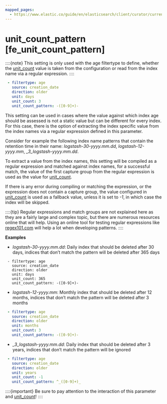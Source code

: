 ```yaml
---
mapped_pages:
  - https://www.elastic.co/guide/en/elasticsearch/client/curator/current/fe_unit_count_pattern.html
---
```


# unit_count_pattern [fe_unit_count_pattern]

::::{note}
This setting is only used with the age filtertype to define, whether the [unit_count](/reference/fe_unit_count.md) value is taken from the configuration or read from the index name via a regular expression.
::::


```yaml
 - filtertype: age
   source: creation_date
   direction: older
   unit: days
   unit_count: 3
   unit_count_pattern: -([0-9]+)-
```

This setting can be used in cases where the value against which index age should be assessed is not a static value but can be different for every index. For this case, there is the option of extracting the index specific value from the index names via a regular expression defined in this parameter.

Consider for example the following index name patterns that contain the retention time in their name: *logstash-30-yyyy.mm.dd*, *logstash-12-yyyy.mm*, *_3_logstash-yyyy.mm.dd*.

To extract a value from the index names, this setting will be compiled as a regular expression and matched against index names, for a successful match, the value of the first capture group from the regular expression is used as the value for [unit_count](/reference/fe_unit_count.md).

If there is any error during compiling or matching the expression, or the expression does not contain a capture group, the value configured in [unit_count](/reference/fe_unit_count.md) is used as a fallback value, unless it is set to *-1*, in which case the index will be skipped.

::::{tip}
Regular expressions and match groups are not explained here as they are a fairly large and complex topic, but there are numerous resources online that will help. Using an online tool for testing regular expressions like [regex101.com](https://regex101.com/) will help a lot when developing patterns.
::::


**Examples**

* *logstash-30-yyyy.mm.dd*: Daily index that should be deleted after 30 days, indices that don’t match the pattern will be deleted after 365 days

```
 - filtertype: age
   source: creation_date
   direction: older
   unit: days
   unit_count: 365
   unit_count_pattern: -([0-9]+)-
```

* *logstash-12-yyyy.mm*: Monthly index that should be deleted after 12 months, indices that don’t match the pattern will be deleted after 3 months

```yaml
 - filtertype: age
   source: creation_date
   direction: older
   unit: months
   unit_count: 3
   unit_count_pattern: -([0-9]+)-
```

* *_3_logstash-yyyy.mm.dd*: Daily index that should be deleted after 3 years, indices that don’t match the pattern will be ignored

```yaml
 - filtertype: age
   source: creation_date
   direction: older
   unit: years
   unit_count: -1
   unit_count_pattern: ^_([0-9]+)_
```

::::{important}
Be sure to pay attention to the interaction of this parameter and [unit_count](/reference/fe_unit_count.md)!
::::


